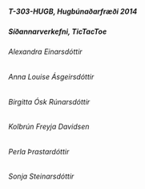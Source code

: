 

##### T-303-HUGB, Hugbúnaðarfræði 2014
##### Síðannarverkefni, TicTacToe

###### Alexandra Einarsdóttir
###### Anna Louise Ásgeirsdóttir
###### Birgitta Ósk Rúnarsdóttir
###### Kolbrún Freyja Davidsen
###### Perla Þrastardóttir
###### Sonja Steinarsdóttir
